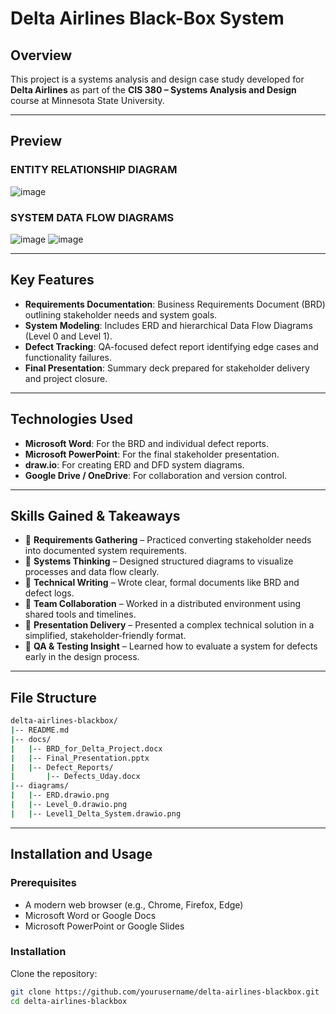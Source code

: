 # Delta Airlines Black-Box System

## Overview

This project is a systems analysis and design case study developed for **Delta Airlines** as part of the **CIS 380 – Systems Analysis and Design** course at Minnesota State University.



---

## Preview

### ENTITY RELATIONSHIP DIAGRAM  
![image](https://github.com/user-attachments/assets/983d59b5-e3f2-4db5-89b8-e041a1747a1d)

### SYSTEM DATA FLOW DIAGRAMS  
![image](https://github.com/user-attachments/assets/521de669-60c5-43d4-b796-f74ec6cbe888) 
![image](https://github.com/user-attachments/assets/347746b0-8042-4291-8a71-1d25c0fc9ed4)

---

## Key Features

- **Requirements Documentation**: Business Requirements Document (BRD) outlining stakeholder needs and system goals.
- **System Modeling**: Includes ERD and hierarchical Data Flow Diagrams (Level 0 and Level 1).
- **Defect Tracking**: QA-focused defect report identifying edge cases and functionality failures.
- **Final Presentation**: Summary deck prepared for stakeholder delivery and project closure.

---

## Technologies Used

- **Microsoft Word**: For the BRD and individual defect reports.
- **Microsoft PowerPoint**: For the final stakeholder presentation.
- **draw.io**: For creating ERD and DFD system diagrams.
- **Google Drive / OneDrive**: For collaboration and version control.

---

## Skills Gained & Takeaways

- 📌 **Requirements Gathering** – Practiced converting stakeholder needs into documented system requirements.
- 📌 **Systems Thinking** – Designed structured diagrams to visualize processes and data flow clearly.
- 📌 **Technical Writing** – Wrote clear, formal documents like BRD and defect logs.
- 📌 **Team Collaboration** – Worked in a distributed environment using shared tools and timelines.
- 📌 **Presentation Delivery** – Presented a complex technical solution in a simplified, stakeholder-friendly format.
- 📌 **QA & Testing Insight** – Learned how to evaluate a system for defects early in the design process.

---

## File Structure

```bash
delta-airlines-blackbox/
|-- README.md
|-- docs/
|   |-- BRD_for_Delta_Project.docx
|   |-- Final_Presentation.pptx
|   |-- Defect_Reports/
|       |-- Defects_Uday.docx
|-- diagrams/
|   |-- ERD.drawio.png
|   |-- Level_0.drawio.png
|   |-- Level1_Delta_System.drawio.png
```
---

## Installation and Usage

### Prerequisites

- A modern web browser (e.g., Chrome, Firefox, Edge)
- Microsoft Word or Google Docs
- Microsoft PowerPoint or Google Slides

### Installation

Clone the repository:
```bash
git clone https://github.com/yourusername/delta-airlines-blackbox.git
cd delta-airlines-blackbox

